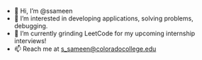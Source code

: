 - 👋 Hi, I’m @ssameen
- 👀 I’m interested in developing applications, solving problems, debugging.
- 🌱 I’m currently grinding LeetCode for my upcoming internship interviews!
- 📫 Reach me at s_sameen@coloradocollege.edu

<!---
ssameen/ssameen is a ✨ special ✨ repository because its `README.md` (this file) appears on your GitHub profile.
You can click the Preview link to take a look at your changes.
--->
